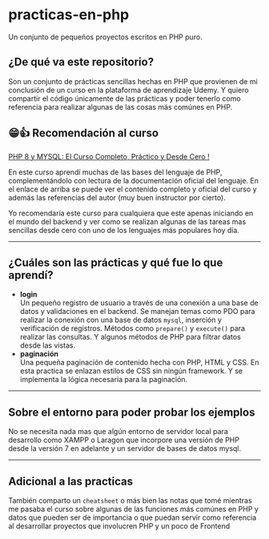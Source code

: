 # practicas-en-php
Un conjunto de pequeños proyectos escritos en PHP puro.

## ¿De qué va este repositorio?
Son un conjunto de prácticas sencillas hechas en PHP que provienen de mi conclusión de un curso en la plataforma de aprendizaje Udemy. Y quiero compartir el código únicamente de las prácticas y poder tenerlo como referencia para realizar algunas de las cosas más comúnes en PHP.

## 😁👍 Recomendación al curso  
[PHP 8 y MYSQL: El Curso Completo, Práctico y Desde Cero !](https://www.udemy.com/course/php-y-mysql/)  
  
En este curso aprendí muchas de las bases del lenguaje de PHP, complementándolo con lectura de la documentación oficial del lenguaje. En el enlace de arriba se puede ver el contenido completo y oficial del curso y además las referencias del autor (muy buen instructor por cierto).

Yo recomendaría este curso para cualquiera que este apenas iniciando en el mundo del backend y ver como se realizan algunas de las tareas mas sencillas desde cero con uno de los lenguajes más populares hoy día.

---

## ¿Cuáles son las prácticas y qué fue lo que aprendí?
- **login**  
Un pequeño registro de usuario a través de una conexión a una base de datos y validaciones en el backend. Se manejan temas como PDO para realizar la conexión con una base de datos `mysql`, inserción y verificación de registros. Métodos como `prepare()` y `execute()` para realizar las consultas. Y algunos métodos de PHP para filtrar datos desde las vistas.
- **paginación**  
Una pequeña paginación de contenido hecha con PHP, HTML y CSS. En esta practica se enlazan estilos de CSS sin ningún framework. Y se implementa la lógica necesaria para la paginación.

---

## Sobre el entorno para poder probar los ejemplos

No se necesita nada mas que algún entorno de servidor local para desarrollo como XAMPP o Laragon que incorpore una versión de PHP desde la versión 7 en adelante y un servidor de bases de datos mysql.

---

## Adicional a las practicas

También comparto un `cheatsheet` o más bien las notas que tomé mientras me pasaba el curso sobre algunas de las funciones más comúnes en PHP y datos que pueden ser de importancia o que puedan servir como referencia al desarrollar proyectos que involucren PHP y un poco de Frontend
